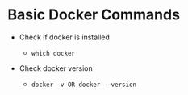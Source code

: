 # Basic Docker Commands

- Check if docker is installed

  - `which docker`

- Check docker version

  - `docker -v OR docker --version`
